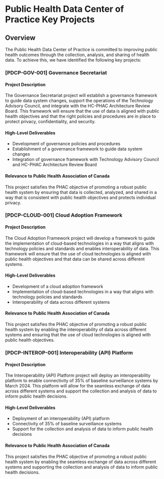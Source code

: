 # Public Health Data Center of Practice Key Projects

## Overview
The Public Health Data Center of Practice is committed to improving public health outcomes through the collection, analysis, and sharing of health data. To achieve this, we have identified the following key projects:

### [PDCP-GOV-001] Governance Secretariat
#### Project Description
The Governance Secretariat project will establish a governance framework to guide data system changes, support the operations of the Technology Advisory Council, and integrate with the HC-PHAC Architecture Review Board. This framework will ensure that the use of data is aligned with public health objectives and that the right policies and procedures are in place to protect privacy, confidentiality, and security.

#### High-Level Deliverables
- Development of governance policies and procedures
- Establishment of a governance framework to guide data system changes
- Integration of governance framework with Technology Advisory Council and HC-PHAC Architecture Review Board

#### Relevance to Public Health Association of Canada
This project satisfies the PHAC objective of promoting a robust public health system by ensuring that data is collected, analyzed, and shared in a way that is consistent with public health objectives and protects individual privacy.

### [PDCP-CLOUD-001] Cloud Adoption Framework
#### Project Description
The Cloud Adoption Framework project will develop a framework to guide the implementation of cloud-based technologies in a way that aligns with technology policies and standards and enables interoperability of data. This framework will ensure that the use of cloud technologies is aligned with public health objectives and that data can be shared across different systems.

#### High-Level Deliverables
- Development of a cloud adoption framework
- Implementation of cloud-based technologies in a way that aligns with technology policies and standards
- Interoperability of data across different systems

#### Relevance to Public Health Association of Canada
This project satisfies the PHAC objective of promoting a robust public health system by enabling the interoperability of data across different systems and ensuring that the use of cloud technologies is aligned with public health objectives.

### [PDCP-INTEROP-001] Interoperability (API) Platform
#### Project Description
The Interoperability (API) Platform project will deploy an interoperability platform to enable connectivity of 35% of baseline surveillance systems by March 2024. This platform will allow for the seamless exchange of data across different systems and support the collection and analysis of data to inform public health decisions.

#### High-Level Deliverables
- Deployment of an interoperability (API) platform
- Connectivity of 35% of baseline surveillance systems
- Support for the collection and analysis of data to inform public health decisions

#### Relevance to Public Health Association of Canada
This project satisfies the PHAC objective of promoting a robust public health system by enabling the seamless exchange of data across different systems and supporting the collection and analysis of data to inform public health decisions.
